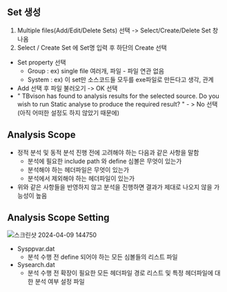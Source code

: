 ## Set 생성
1. Multiple files(Add/Edit/Delete Sets) 선택 -> Select/Create/Delete Set 창 나옴
2. Select / Create Set 에 Set명 입력 후 하단의 Create 선택
- Set property 선택
  - Group : ex) single file 여러개, 파일 - 파일 연관 없음
  - System : ex) 이 set만 소스코드들 모두를 exe파일로 만든다고 생각, 관계 
- Add 선택 후 파일 불러오기 -> OK 선택
- " TBvison has found to analysis results for the selected source.
   Do you wish to run Static analyse to produce the required result? " - > No 선택 (아직 어떠한 설정도 하지 않았기 때문에)
                                                                                                                                                                                               
## Analysis Scope
- 정적 분석 및 동적 분석 진행 전에 고려해야 하는 다음과 같은 사항을 말함
  - 분석에 필요한 include path 와 define 심볼은 무엇이 있는가
  - 분석해야 하는 헤더파일은 무엇이 있는가
  - 분석에서 제외해야 하는 헤더파일이 있는가
- 위와 같은 사항들을 반영하지 않고 분석을 진행하면 결과가 제대로 나오지 않을 가능성이 높음

## Analysis Scope Setting
![스크린샷 2024-04-09 144750](https://github.com/2sahee/TIL/assets/119823052/aae84af6-863b-43a4-a173-fa75bc2e406b)
</br>
- Sysppvar.dat
  - 분석 수행 전 define 되어야 하는 모든 심볼들의 리스트 파일
- Sysearch.dat
  - 분석 수행 전 확장이 필요한 모든 헤더파일 경로 리스트 및 특정 헤더파일에 대한 분석 여부 설정 파일
